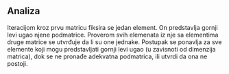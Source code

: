 ## Analiza

Iteracijom kroz prvu matricu fiksira se jedan element. On predstavlja gornji levi ugao njene podmatrice. Proverom svih elemenata iz nje sa elementima druge matrice se utvrđuje da li su one jednake. Postupak se ponavlja za sve elemente koji mogu predstavljati gornji levi ugao (u zavisnoti od dimenzija matrica), dok se ne pronađe adekvatna podmatrica, ili utvrdi da ona ne postoji.